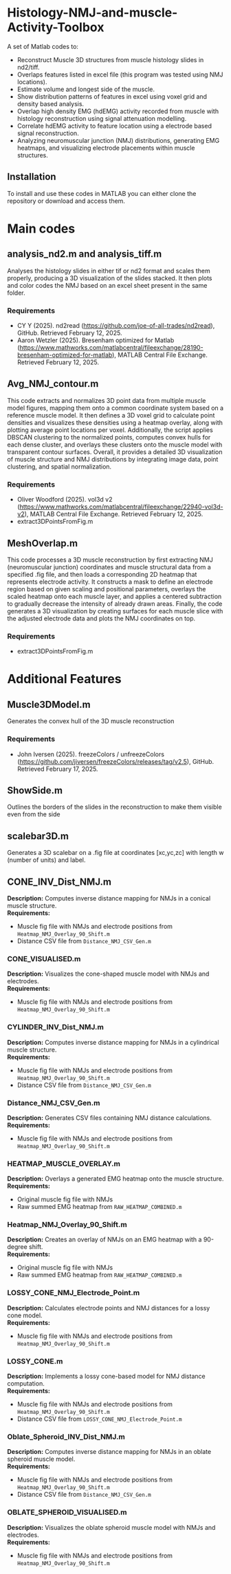 # Histology-NMJ-and-muscle-Activity-Toolbox
A set of Matlab codes to:
  - Reconstruct Muscle 3D structures from muscle histology slides in nd2/tiff.
  - Overlaps features listed in excel file (this program was tested using NMJ locations).
  - Estimate volume and longest side of the muscle.
  - Show distribution patterns of features in excel using voxel grid and density based analysis.
  - Overlap high density EMG (hdEMG) activity recorded from muscle with histology reconstruction using signal attenuation modelling.
  - Correlate hdEMG activity to feature location using a electrode based signal reconstruction.
  - Analyzing neuromuscular junction (NMJ) distributions, generating EMG heatmaps, and visualizing electrode placements within muscle structures.

## Installation

To install and use these codes in MATLAB you can either clone the repository or download and access them.

# Main codes
## analysis_nd2.m and analysis_tiff.m
Analyses the histology slides in either tif or nd2 format and scales them properly, producing a 3D visualization of the slides stacked. It then plots and color codes the NMJ based on an excel sheet present in the same folder. 

### Requirements
- CY Y (2025). nd2read (https://github.com/joe-of-all-trades/nd2read), GitHub. Retrieved February 12, 2025.
- Aaron Wetzler (2025). Bresenham optimized for Matlab (https://www.mathworks.com/matlabcentral/fileexchange/28190-bresenham-optimized-for-matlab), MATLAB Central File Exchange. Retrieved February 12, 2025.

## Avg_NMJ_contour.m
This code extracts and normalizes 3D point data from multiple muscle model figures, mapping them onto a common coordinate system based on a reference muscle model. It then defines a 3D voxel grid to calculate point densities and visualizes these densities using a heatmap overlay, along with plotting average point locations per voxel. Additionally, the script applies DBSCAN clustering to the normalized points, computes convex hulls for each dense cluster, and overlays these clusters onto the muscle model with transparent contour surfaces. Overall, it provides a detailed 3D visualization of muscle structure and NMJ distributions by integrating image data, point clustering, and spatial normalization.

### Requirements
- Oliver Woodford (2025). vol3d v2 (https://www.mathworks.com/matlabcentral/fileexchange/22940-vol3d-v2), MATLAB Central File Exchange. Retrieved February 12, 2025.
- extract3DPointsFromFig.m

## MeshOverlap.m
This code processes a 3D muscle reconstruction by first extracting NMJ (neuromuscular junction) coordinates and muscle structural data from a specified .fig file, and then loads a corresponding 2D heatmap that represents electrode activity. It constructs a mask to define an electrode region based on given scaling and positional parameters, overlays the scaled heatmap onto each muscle layer, and applies a centered subtraction to gradually decrease the intensity of already drawn areas. Finally, the code generates a 3D visualization by creating surfaces for each muscle slice with the adjusted electrode data and plots the NMJ coordinates on top.

### Requirements
- extract3DPointsFromFig.m

# Additional Features
## Muscle3DModel.m
Generates the convex hull of the 3D muscle reconstruction

### Requirements
- John Iversen (2025). freezeColors / unfreezeColors (https://github.com/jiversen/freezeColors/releases/tag/v2.5), GitHub. Retrieved February 17, 2025.

## ShowSide.m
Outlines the borders of the slides in the reconstruction to make them visible even from the side

## scalebar3D.m
Generates a 3D scalebar on a .fig file at coordinates [xc,yc,zc] with length w (number of units) and label.


## **CONE_INV_Dist_NMJ.m**
**Description:** Computes inverse distance mapping for NMJs in a conical muscle structure.  
**Requirements:**  
- Muscle fig file with NMJs and electrode positions from `Heatmap_NMJ_Overlay_90_Shift.m`  
- Distance CSV file from `Distance_NMJ_CSV_Gen.m`  

### **CONE_VISUALISED.m**
**Description:** Visualizes the cone-shaped muscle model with NMJs and electrodes.  
**Requirements:**  
- Muscle fig file with NMJs and electrode positions from `Heatmap_NMJ_Overlay_90_Shift.m`  

### **CYLINDER_INV_Dist_NMJ.m**
**Description:** Computes inverse distance mapping for NMJs in a cylindrical muscle structure.  
**Requirements:**  
- Muscle fig file with NMJs and electrode positions from `Heatmap_NMJ_Overlay_90_Shift.m`  
- Distance CSV file from `Distance_NMJ_CSV_Gen.m`  

### **Distance_NMJ_CSV_Gen.m**
**Description:** Generates CSV files containing NMJ distance calculations.  
**Requirements:**  
- Muscle fig file with NMJs and electrode positions from `Heatmap_NMJ_Overlay_90_Shift.m`  

### **HEATMAP_MUSCLE_OVERLAY.m**
**Description:** Overlays a generated EMG heatmap onto the muscle structure.  
**Requirements:**  
- Original muscle fig file with NMJs  
- Raw summed EMG heatmap from `RAW_HEATMAP_COMBINED.m`  

### **Heatmap_NMJ_Overlay_90_Shift.m**
**Description:** Creates an overlay of NMJs on an EMG heatmap with a 90-degree shift.  
**Requirements:**  
- Original muscle fig file with NMJs  
- Raw summed EMG heatmap from `RAW_HEATMAP_COMBINED.m`  

### **LOSSY_CONE_NMJ_Electrode_Point.m**
**Description:** Calculates electrode points and NMJ distances for a lossy cone model.  
**Requirements:**  
- Muscle fig file with NMJs and electrode positions from `Heatmap_NMJ_Overlay_90_Shift.m`  

### **LOSSY_CONE.m**
**Description:** Implements a lossy cone-based model for NMJ distance computation.  
**Requirements:**  
- Muscle fig file with NMJs and electrode positions from `Heatmap_NMJ_Overlay_90_Shift.m`  
- Distance CSV file from `LOSSY_CONE_NMJ_Electrode_Point.m`  

### **Oblate_Spheroid_INV_Dist_NMJ.m**
**Description:** Computes inverse distance mapping for NMJs in an oblate spheroid muscle model.  
**Requirements:**  
- Muscle fig file with NMJs and electrode positions from `Heatmap_NMJ_Overlay_90_Shift.m`  
- Distance CSV file from `Distance_NMJ_CSV_Gen.m`  

### **OBLATE_SPHEROID_VISUALISED.m**
**Description:** Visualizes the oblate spheroid muscle model with NMJs and electrodes.  
**Requirements:**  
- Muscle fig file with NMJs and electrode positions from `Heatmap_NMJ_Overlay_90_Shift.m`  
